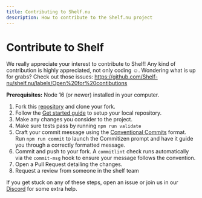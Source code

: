 ```yaml
---
title: Contributing to Shelf.nu
description: How to contribute to the Shelf.nu project
---
```


# Contribute to Shelf

We really appreciate your interest to contribute to Shelf! Any kind of contribution is highly appreciated, not only coding ☺️.
Wondering what is up for grabs? Check out those issues: https://github.com/Shelf-nu/shelf.nu/labels/Open%20for%20contibutions

**Prerequisites:** Node 16 (or newer) installed in your computer.

1. Fork this [repository](https://github.com/Shelf-nu/shelf.nu) and clone your fork.
2. Follow the [Get started guide](https://docs.shelf.nu/local-development) to setup your local repository.
3. Make any changes you consider to the project.
4. Make sure tests pass by running `npm run validate`
5. Craft your commit message using the [Conventional Commits](https://www.conventionalcommits.org/) format. Run `npm run commit` to launch the Commitizen prompt and have it guide you through a correctly formatted message.
6. Commit and push to your fork. A `commitlint` check runs automatically via the `commit-msg` hook to ensure your message follows the convention.
7. Open a Pull Request detailing the changes.
8. Request a review from someone in the shelf team

If you get stuck on any of these steps, open an issue or join us in our [Discord](https://discord.gg/8he9W7aTJu) for some extra help.
